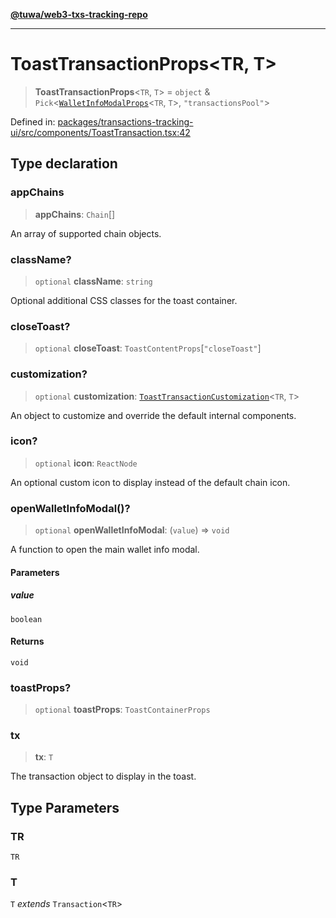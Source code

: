 [**@tuwa/web3-txs-tracking-repo**](../../../README.md)

***

# ToastTransactionProps\<TR, T\>

> **ToastTransactionProps**\<`TR`, `T`\> = `object` & `Pick`\<[`WalletInfoModalProps`](../interfaces/WalletInfoModalProps.md)\<`TR`, `T`\>, `"transactionsPool"`\>

Defined in: [packages/transactions-tracking-ui/src/components/ToastTransaction.tsx:42](https://github.com/TuwaIO/web3-transactions-tracking/blob/d30dc6a3e80476f3e836f0385d8c40646abfed41/packages/transactions-tracking-ui/src/components/ToastTransaction.tsx#L42)

## Type declaration

### appChains

> **appChains**: `Chain`[]

An array of supported chain objects.

### className?

> `optional` **className**: `string`

Optional additional CSS classes for the toast container.

### closeToast?

> `optional` **closeToast**: `ToastContentProps`\[`"closeToast"`\]

### customization?

> `optional` **customization**: [`ToastTransactionCustomization`](ToastTransactionCustomization.md)\<`TR`, `T`\>

An object to customize and override the default internal components.

### icon?

> `optional` **icon**: `ReactNode`

An optional custom icon to display instead of the default chain icon.

### openWalletInfoModal()?

> `optional` **openWalletInfoModal**: (`value`) => `void`

A function to open the main wallet info modal.

#### Parameters

##### value

`boolean`

#### Returns

`void`

### toastProps?

> `optional` **toastProps**: `ToastContainerProps`

### tx

> **tx**: `T`

The transaction object to display in the toast.

## Type Parameters

### TR

`TR`

### T

`T` *extends* `Transaction`\<`TR`\>
